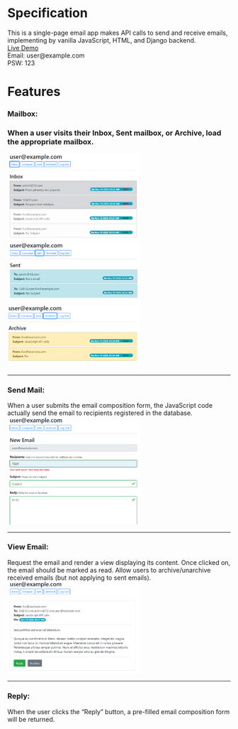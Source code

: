 # Specification
This is a <str>single-page email app</str> makes API calls to send and receive emails, implementing by vanilla JavaScript, HTML, and Django backend. <br>
<a href="https://cs50-mail.herokuapp.com/">Live Demo</a><br>
Email: <a>user<span>@</spn>example.com</a><br>
PSW: 123<br>

# Features
<h3>Mailbox:<h3>
<p>When a user visits their Inbox, Sent mailbox, or Archive, load the appropriate mailbox.</p>
<img src="staticfiles/inbox.png" width=300/>
<img src="staticfiles/sent.png" width=300/>
<img src="staticfiles/arch.png" width=300/>
<hr> 
<h3>Send Mail:</h3>
When a user submits the email composition form, the JavaScript code actually send the email to recipients registered in the database.
<img src="staticfiles/compose.png" width=300/>
<hr>
<h3>View Email:</h3>
Request the email and render a view displaying its content. Once clicked on, the email should be marked as read. Allow users to archive/unarchive received emails (but not applying to sent emails).
<img src="staticfiles/email.png" width=300/>
<hr> 
<h3>Reply:</h3>
When the user clicks the “Reply” button, a pre-filled email composition form will be returned. 